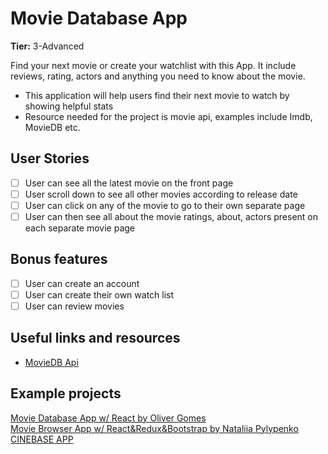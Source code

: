 # Movie Database App

**Tier:** 3-Advanced

Find your next movie or create your watchlist with this App. It include reviews, rating, actors and anything you need to know about the movie.

-   This application will help users find their next movie to watch by showing helpful stats
-   Resource needed for the project is movie api, examples include Imdb, MovieDB etc.

## User Stories

-   [ ] User can see all the latest movie on the front page
-   [ ] User scroll down to see all other movies according to release date
-   [ ] User can click on any of the movie to go to their own separate page
-   [ ] User can then see all about the movie ratings, about, actors present on each separate movie page

## Bonus features

-   [ ] User can create an account
-   [ ] User can create their own watch list
-   [ ] User can review movies

## Useful links and resources

-   [MovieDB Api](https://developers.themoviedb.org/3)

## Example projects

[Movie Database App w/ React by Oliver Gomes](http://phobic-heat.surge.sh/)  
[Movie Browser App w/ React&Redux&Bootstrap by Nataliia Pylypenko](https://api-cinema-10d15.firebaseapp.com/)
[CINEBASE APP](https://github.com/DavySz/cinebase)
